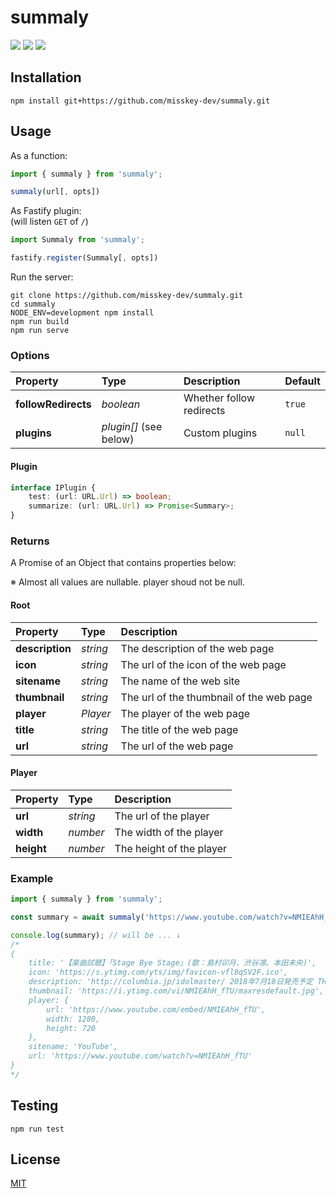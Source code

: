 summaly
================================================================

[![][mit-badge]][mit]
[![][himawari-badge]][himasaku]
[![][sakurako-badge]][himasaku]

Installation
----------------------------------------------------------------
```
npm install git+https://github.com/misskey-dev/summaly.git
```

Usage
----------------------------------------------------------------
As a function:

```javascript
import { summaly } from 'summaly';

summaly(url[, opts])
```

As Fastify plugin:  
(will listen `GET` of `/`)

```javascript
import Summaly from 'summaly';

fastify.register(Summaly[, opts])
```

Run the server:

```
git clone https://github.com/misskey-dev/summaly.git
cd summaly
NODE_ENV=development npm install
npm run build
npm run serve
```

### Options

| Property            | Type                   | Description              | Default |
| :------------------ | :--------------------- | :----------------------- | :------ |
| **followRedirects** | *boolean*              | Whether follow redirects | `true`  |
| **plugins**         | *plugin[]* (see below) | Custom plugins           | `null`  |

#### Plugin

``` typescript
interface IPlugin {
	test: (url: URL.Url) => boolean;
	summarize: (url: URL.Url) => Promise<Summary>;
}
```

### Returns

A Promise of an Object that contains properties below:

※ Almost all values are nullable. player shoud not be null.

#### Root

| Property        | Type     | Description                              |
| :-------------- | :------- | :--------------------------------------- |
| **description** | *string* | The description of the web page          |
| **icon**        | *string* | The url of the icon of the web page      |
| **sitename**    | *string* | The name of the web site                 |
| **thumbnail**   | *string* | The url of the thumbnail of the web page |
| **player**      | *Player* | The player of the web page               |
| **title**       | *string* | The title of the web page                |
| **url**         | *string* | The url of the web page                  |

#### Player

| Property        | Type     | Description                              |
| :-------------- | :------- | :--------------------------------------- |
| **url**         | *string* | The url of the player                    |
| **width**       | *number* | The width of the player                  |
| **height**      | *number* | The height of the player                 |

### Example

``` javascript
import { summaly } from 'summaly';

const summary = await summaly('https://www.youtube.com/watch?v=NMIEAhH_fTU');

console.log(summary); // will be ... ↓
/*
{
	title: '【楽曲試聴】「Stage Bye Stage」(歌：島村卯月、渋谷凛、本田未央)',
	icon: 'https://s.ytimg.com/yts/img/favicon-vfl8qSV2F.ico',
	description: 'http://columbia.jp/idolmaster/ 2018年7月18日発売予定 THE IDOLM@STER CINDERELLA GIRLS CG STAR LIVE Stage Bye Stage 歌：島村卯月、渋谷凛、本田未央 COCC-17495［CD1枚組］ ￥1,200＋税 収録内容 Tr...',
	thumbnail: 'https://i.ytimg.com/vi/NMIEAhH_fTU/maxresdefault.jpg',
	player: {
		url: 'https://www.youtube.com/embed/NMIEAhH_fTU',
		width: 1280,
		height: 720
	},
	sitename: 'YouTube',
	url: 'https://www.youtube.com/watch?v=NMIEAhH_fTU'
}
*/
```

Testing
----------------------------------------------------------------
`npm run test`

License
----------------------------------------------------------------
[MIT](LICENSE)

[npm-link]:       https://www.npmjs.com/package/summaly
[npm-badge]:      https://img.shields.io/npm/v/summaly.svg?style=flat-square
[mit]:            http://opensource.org/licenses/MIT
[mit-badge]:      https://img.shields.io/badge/license-MIT-444444.svg?style=flat-square
[travis-link]:    https://travis-ci.org/syuilo/summaly
[travis-badge]:   http://img.shields.io/travis/syuilo/summaly.svg?style=flat-square
[himasaku]:       https://himasaku.net
[himawari-badge]: https://img.shields.io/badge/%E5%8F%A4%E8%B0%B7-%E5%90%91%E6%97%A5%E8%91%B5-1684c5.svg?style=flat-square
[sakurako-badge]: https://img.shields.io/badge/%E5%A4%A7%E5%AE%A4-%E6%AB%BB%E5%AD%90-efb02a.svg?style=flat-square
